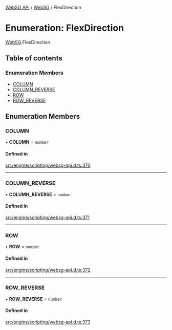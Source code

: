 [WebSG API](../README.md) / [WebSG](../modules/WebSG.md) / FlexDirection

# Enumeration: FlexDirection

[WebSG](../modules/WebSG.md).FlexDirection

## Table of contents

### Enumeration Members

- [COLUMN](WebSG.FlexDirection.md#column)
- [COLUMN\_REVERSE](WebSG.FlexDirection.md#column_reverse)
- [ROW](WebSG.FlexDirection.md#row)
- [ROW\_REVERSE](WebSG.FlexDirection.md#row_reverse)

## Enumeration Members

### COLUMN

• **COLUMN** = `number`

#### Defined in

[src/engine/scripting/websg-api.d.ts:370](https://github.com/thirdroom/thirdroom/blob/3d97b348/src/engine/scripting/websg-api.d.ts#L370)

___

### COLUMN\_REVERSE

• **COLUMN\_REVERSE** = `number`

#### Defined in

[src/engine/scripting/websg-api.d.ts:371](https://github.com/thirdroom/thirdroom/blob/3d97b348/src/engine/scripting/websg-api.d.ts#L371)

___

### ROW

• **ROW** = `number`

#### Defined in

[src/engine/scripting/websg-api.d.ts:372](https://github.com/thirdroom/thirdroom/blob/3d97b348/src/engine/scripting/websg-api.d.ts#L372)

___

### ROW\_REVERSE

• **ROW\_REVERSE** = `number`

#### Defined in

[src/engine/scripting/websg-api.d.ts:373](https://github.com/thirdroom/thirdroom/blob/3d97b348/src/engine/scripting/websg-api.d.ts#L373)
